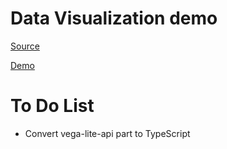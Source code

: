 # Data Visualization demo

[Source](https://www.youtube.com/watch?v=2LhoCfjm8R4)

[Demo](https://samgliu.github.io/data_visualization_demo/)

# To Do List
- Convert vega-lite-api part to TypeScript
